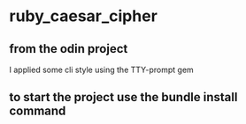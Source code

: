 # ruby_caesar_cipher

## from the odin project
I applied some cli style using the TTY-prompt gem

## to start the project use the bundle install command
